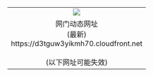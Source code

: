 ﻿<table>
  <tr></tr>
  <tr><td colspan=2 align=center><img src="https://d3tguw3yikmh70.cloudfront.net/Up/oGate.jpg" /></td></tr>
  <tr><td colspan=2 align=center>网门动态网址<br/>(最新)
<br>https://d3tguw3yikmh70.cloudfront.net
<br/><br/>(以下网址可能失效)
    </td>
  </tr>
</table>
